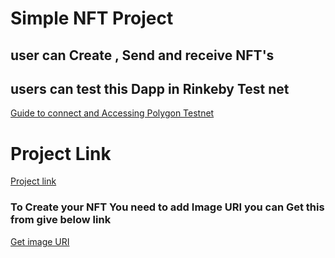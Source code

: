 # Simple NFT Project 
## user can Create , Send and receive NFT's
## users can test this Dapp in Rinkeby Test net 
 
[Guide to connect and Accessing Polygon Testnet](https://blog.pods.finance/guide-connecting-mumbai-testnet-to-your-metamask-87978071aca8)

# Project Link
[Project link](http://umcreations.me/collectableonPolygon/)

### To Create your NFT You need to add Image URI you can Get this from give below link
[Get image URI ](https://filetoipfs.herokuapp.com/)

 
